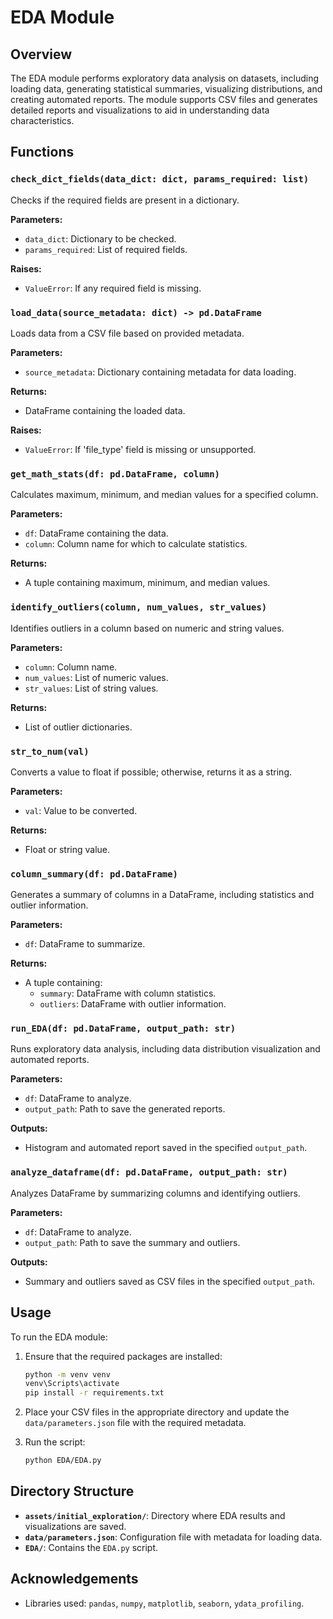 # EDA Module

## Overview
The EDA module performs exploratory data analysis on datasets, including loading data, generating statistical summaries, visualizing distributions, and creating automated reports. The module supports CSV files and generates detailed reports and visualizations to aid in understanding data characteristics.

## Functions

### `check_dict_fields(data_dict: dict, params_required: list)`
Checks if the required fields are present in a dictionary.

**Parameters:**
- `data_dict`: Dictionary to be checked.
- `params_required`: List of required fields.

**Raises:**
- `ValueError`: If any required field is missing.

### `load_data(source_metadata: dict) -> pd.DataFrame`
Loads data from a CSV file based on provided metadata.

**Parameters:**
- `source_metadata`: Dictionary containing metadata for data loading.

**Returns:**
- DataFrame containing the loaded data.

**Raises:**
- `ValueError`: If 'file_type' field is missing or unsupported.

### `get_math_stats(df: pd.DataFrame, column)`
Calculates maximum, minimum, and median values for a specified column.

**Parameters:**
- `df`: DataFrame containing the data.
- `column`: Column name for which to calculate statistics.

**Returns:**
- A tuple containing maximum, minimum, and median values.

### `identify_outliers(column, num_values, str_values)`
Identifies outliers in a column based on numeric and string values.

**Parameters:**
- `column`: Column name.
- `num_values`: List of numeric values.
- `str_values`: List of string values.

**Returns:**
- List of outlier dictionaries.

### `str_to_num(val)`
Converts a value to float if possible; otherwise, returns it as a string.

**Parameters:**
- `val`: Value to be converted.

**Returns:**
- Float or string value.

### `column_summary(df: pd.DataFrame)`
Generates a summary of columns in a DataFrame, including statistics and outlier information.

**Parameters:**
- `df`: DataFrame to summarize.

**Returns:**
- A tuple containing:
  - `summary`: DataFrame with column statistics.
  - `outliers`: DataFrame with outlier information.

### `run_EDA(df: pd.DataFrame, output_path: str)`
Runs exploratory data analysis, including data distribution visualization and automated reports.

**Parameters:**
- `df`: DataFrame to analyze.
- `output_path`: Path to save the generated reports.

**Outputs:**
- Histogram and automated report saved in the specified `output_path`.

### `analyze_dataframe(df: pd.DataFrame, output_path: str)`
Analyzes DataFrame by summarizing columns and identifying outliers. 

**Parameters:**
- `df`: DataFrame to analyze.
- `output_path`: Path to save the summary and outliers.

**Outputs:**
- Summary and outliers saved as CSV files in the specified `output_path`.

## Usage

To run the EDA module:

1. Ensure that the required packages are installed:

    ```bash
    python -m venv venv
    venv\Scripts\activate
    pip install -r requirements.txt
    ```

2. Place your CSV files in the appropriate directory and update the `data/parameters.json` file with the required metadata.

3. Run the script:

    ```bash
    python EDA/EDA.py
    ```

## Directory Structure

- **`assets/initial_exploration/`**: Directory where EDA results and visualizations are saved.
- **`data/parameters.json`**: Configuration file with metadata for loading data.
- **`EDA/`**: Contains the `EDA.py` script.


## Acknowledgements
- Libraries used: `pandas`, `numpy`, `matplotlib`, `seaborn`, `ydata_profiling`.
